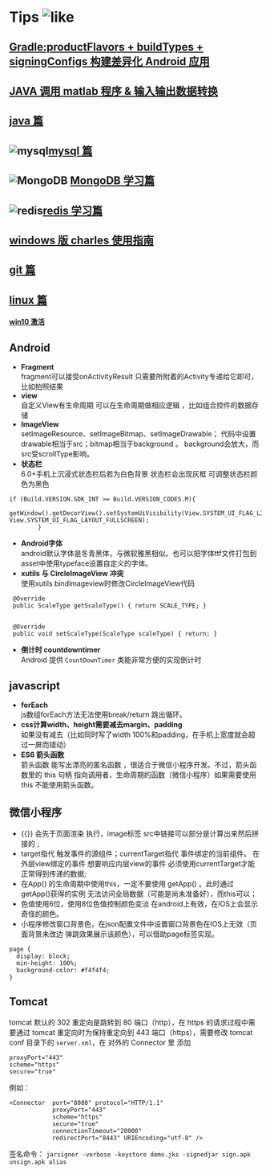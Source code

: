 # Tips ![like][1]

## [Gradle:productFlavors + buildTypes + signingConfigs 构建差异化 Android 应用][2]
## [JAVA 调用 matlab 程序 & 输入输出数据转换][3]
## [java 篇][4]
## ![mysql][12][mysql 篇][6]
## ![MongoDB][9] [MongoDB 学习篇][8]
## ![redis][13][redis 学习篇][14]
## [windows 版 charles 使用指南][7]
## [git 篇][10]
## [linux 篇][11]
#### [win10 激活][5]

## Android


-  **Fragment**    
fragment可以接受onActivityResult 只需要所附着的Activity专递给它即可，比如拍照结果
- **view**    
自定义View有生命周期 可以在生命周期做相应逻辑 ，比如组合控件的数据存储
- **ImageView**    
setImageResource、setImageBitmap、setImageDrawable；
代码中设置drawable相当于src；bitmap相当于background 。
background会放大，而src受scrollType影响。
- **状态栏**    
6.0+手机上沉浸式状态栏后若为白色背景 状态栏会出现灰框 可调整状态栏颜色为黑色
```
if (Build.VERSION.SDK_INT >= Build.VERSION_CODES.M){
            getWindow().getDecorView().setSystemUiVisibility(View.SYSTEM_UI_FLAG_LIGHT_STATUS_BAR| View.SYSTEM_UI_FLAG_LAYOUT_FULLSCREEN);
        }
```
- **Android字体**    
android默认字体是冬青黑体，与微软雅黑相似。也可以把字体ttf文件打包到asset中使用typeface设置自定义的字体。
- **xutils 与 CircleImageView 冲突**   
使用xutils bindimageview时修改CircleImageView代码
```
 @Override 
 public ScaleType getScaleType() { return SCALE_TYPE; }
 
 
 @Override
 public void setScaleType(ScaleType scaleType) { return; } 
```
- **倒计时 countdowntimer**    
Android 提供 `CountDownTimer` 类能非常方便的实现倒计时

## javascript

- **forEach**   
js数组forEach方法无法使用break/return 跳出循环。
- **css计算width、height需要减去margin、padding**     
如果没有减去（比如同时写了width 100%和padding，在手机上宽度就会超过一屏而错动）   
- **ES6 箭头函数**    
箭头函数 能写出漂亮的匿名函数 ，很适合于微信小程序开发。不过，箭头函数里的 this 句柄 指向调用者，生命周期的函数（微信小程序）如果需要使用this 不能使用箭头函数。


## 微信小程序

-  {{}} 会先于页面渲染 执行，image标签 src中链接可以部分是计算出来然后拼接的    ;
-  target指代 触发事件的源组件；currentTarget指代 事件绑定的当前组件。 在外层view绑定的事件 想要响应内层view的事件 必须使用currentTarget才能正常得到传递的数据;
-  在App() 的生命周期中使用this，一定不要使用 getApp() 。此时通过getApp()获得的实例 无法访问全局数据（可能是尚未准备好），而this可以；
-  色值使用6位，使用8位色值控制颜色变淡 在android上有效，在IOS上会显示奇怪的颜色。
-  小程序修改窗口背景色，在json配置文件中设置窗口背景色在IOS上无效（页面背景未改边  弹跳效果展示该颜色），可以借助page标签实现。
```
page {
  display: block;
  min-height: 100%;
  background-color: #f4f4f4;
}
```

## Tomcat
tomcat 默认的 302 重定向是跳转到 80 端口（http），在 https 的请求过程中需要通过 tomcat 重定向时为保持重定向到 443 端口（https），需要修改 tomcat conf 目录下的 `server.xml`，在 对外的 Connector 里 添加
```
proxyPort="443"
scheme="https"
secure="true"
```
例如：
```
<Connector  port="8080" protocol="HTTP/1.1"
            proxyPort="443"
            scheme="https"
            secure="true"
            connectionTimeout="20000"
            redirectPort="8443" URIEncoding="utf-8" />
```

签名命令：
`jarsigner -verbose -keystore demo.jks -signedjar sign.apk unsign.apk alias
`

[1]:https://raw.githubusercontent.com/tianqing2117/DailyProgress/master/image/heart-hollow.png
[2]: https://github.com/tianqing2117/DailyProgress/blob/master/gradle-guide.md
[3]: https://github.com/tianqing2117/DailyProgress/blob/master/java-matlab.md
[4]: https://github.com/tianqing2117/DailyProgress/blob/master/java.md
[5]: https://github.com/tianqing2117/DailyProgress/blob/master/win10/active_win10.md
[6]: https://github.com/tianqing2117/DailyProgress/blob/master/mysql/mysql.md
[7]: https://github.com/tianqing2117/DailyProgress/blob/master/windows-charles.md
[8]: https://github.com/tianqing2117/DailyProgress/blob/master/mongodb/MongoDB.md
[9]: https://raw.githubusercontent.com/tianqing2117/DailyProgress/master/image/MongoDB/mongo-db.png
[10]: https://github.com/tianqing2117/DailyProgress/blob/master/git-merge.md
[11]: https://github.com/tianqing2117/DailyProgress/blob/master/linux.md
[12]: https://raw.githubusercontent.com/tianqing2117/DailyProgress/master/image/mysql/mysql.png
[13]: https://raw.githubusercontent.com/tianqing2117/DailyProgress/master/image/redis/redis.png
[14]: https://github.com/tianqing2117/DailyProgress/blob/master/redis/redis-1.md
